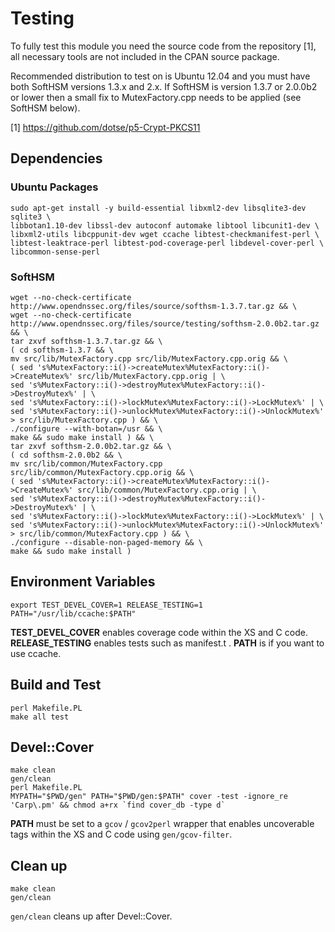 # Testing

To fully test this module you need the source code from the repository [1], all
necessary tools are not included in the CPAN source package.

Recommended distribution to test on is Ubuntu 12.04 and you must have both
SoftHSM versions 1.3.x and 2.x. If SoftHSM is version 1.3.7 or 2.0.0b2 or lower
then a small fix to MutexFactory.cpp needs to be applied (see SoftHSM below).

[1] https://github.com/dotse/p5-Crypt-PKCS11

## Dependencies

### Ubuntu Packages

```
sudo apt-get install -y build-essential libxml2-dev libsqlite3-dev sqlite3 \
libbotan1.10-dev libssl-dev autoconf automake libtool libcunit1-dev \
libxml2-utils libcppunit-dev wget ccache libtest-checkmanifest-perl \
libtest-leaktrace-perl libtest-pod-coverage-perl libdevel-cover-perl \
libcommon-sense-perl
```

### SoftHSM

```
wget --no-check-certificate http://www.opendnssec.org/files/source/softhsm-1.3.7.tar.gz && \
wget --no-check-certificate http://www.opendnssec.org/files/source/testing/softhsm-2.0.0b2.tar.gz && \
tar zxvf softhsm-1.3.7.tar.gz && \
( cd softhsm-1.3.7 && \
mv src/lib/MutexFactory.cpp src/lib/MutexFactory.cpp.orig && \
( sed 's%MutexFactory::i()->createMutex%MutexFactory::i()->CreateMutex%' src/lib/MutexFactory.cpp.orig | \
sed 's%MutexFactory::i()->destroyMutex%MutexFactory::i()->DestroyMutex%' | \
sed 's%MutexFactory::i()->lockMutex%MutexFactory::i()->LockMutex%' | \
sed 's%MutexFactory::i()->unlockMutex%MutexFactory::i()->UnlockMutex%' > src/lib/MutexFactory.cpp ) && \
./configure --with-botan=/usr && \
make && sudo make install ) && \
tar zxvf softhsm-2.0.0b2.tar.gz && \
( cd softhsm-2.0.0b2 && \
mv src/lib/common/MutexFactory.cpp src/lib/common/MutexFactory.cpp.orig && \
( sed 's%MutexFactory::i()->createMutex%MutexFactory::i()->CreateMutex%' src/lib/common/MutexFactory.cpp.orig | \
sed 's%MutexFactory::i()->destroyMutex%MutexFactory::i()->DestroyMutex%' | \
sed 's%MutexFactory::i()->lockMutex%MutexFactory::i()->LockMutex%' | \
sed 's%MutexFactory::i()->unlockMutex%MutexFactory::i()->UnlockMutex%' > src/lib/common/MutexFactory.cpp ) && \
./configure --disable-non-paged-memory && \
make && sudo make install )
```

## Environment Variables

```
export TEST_DEVEL_COVER=1 RELEASE_TESTING=1 PATH="/usr/lib/ccache:$PATH"
```

**TEST_DEVEL_COVER** enables coverage code within the XS and C code.
**RELEASE_TESTING** enables tests such as manifest.t . **PATH** is if you want
to use ccache.

## Build and Test

```
perl Makefile.PL
make all test
```

## Devel::Cover

```
make clean
gen/clean
perl Makefile.PL
MYPATH="$PWD/gen" PATH="$PWD/gen:$PATH" cover -test -ignore_re 'Carp\.pm' && chmod a+rx `find cover_db -type d`
```

**PATH** must be set to a `gcov` / `gcov2perl` wrapper that enables uncoverable
tags within the XS and C code using `gen/gcov-filter`.

## Clean up

```
make clean
gen/clean
```

`gen/clean` cleans up after Devel::Cover.

